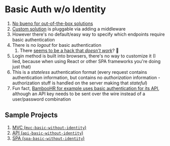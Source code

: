 # Basic Auth w/o Identity

1. [No bueno for out-of-the-box solutions](https://stackoverflow.com/a/35300866/433835)
2. [Custom solution](https://dotnetthoughts.net/implementing-basic-authentication-in-minimal-webapi/) is pluggable via adding a middleware
3. However there's no default/easy way to specify which endpoints require basic authentication
4. There is no _logout_ for basic authentication
    1. There [seems to be a hack that _doesn't work_](https://stackoverflow.com/a/19258791/433835)? 🤔
5. Login method is built into browsers, there's no way to customize it (I lied, because when using React or other SPA frameworks you're doing just that)
6. This is a _stateless_ authentication format (every request contains authentication information, but contains no _authorization_ information - authorization stuff is handled on the server making that _stateful_)
7. Fun fact, [BambooHR for example uses basic authentication for its API](https://documentation.bamboohr.com/docs#authentication), although an API key needs to be sent over the wire instead of a user/password combination

## Sample Projects

1. [MVC (`mvc-basic-without-identity`)](mvc-basic-without-identity/README.md)
2. [API (`api-basic-without-identity`)](api-basic-without-identity/README.md)
3. [SPA (`spa-basic-without-identity`)](spa-basic-without-identity/README.md)
